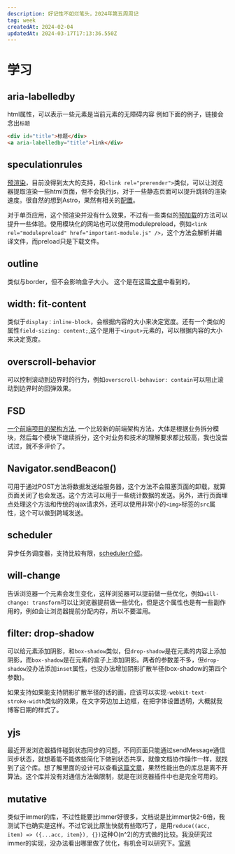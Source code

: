 ```yaml
---
description: 好记性不如烂笔头，2024年第五周周记
tag: week
createdAt: 2024-02-04
updatedAt: 2024-03-17T17:13:36.550Z
---
```


# 学习

## aria-labelledby

html属性，可以表示一些元素是当前元素的无障碍内容
例如下面的例子，链接会念出`标题`

```html
<div id="title">标题</div>
<a aria-labelledby="title">link</div>
```

## speculationrules

[预渲染](https://developer.mozilla.org/en-US/docs/Web/API/Speculation_Rules_API "mozilla page about speculation rules api")，目前没得到太大的支持，和`<link rel="prerender">`类似，可以让浏览器提取渲染一些html页面，但不会执行js，对于一些静态页面可以提升跳转的渲染速度。很自然的想到Astro，果然有相关的[配置](https://docs.astro.build/en/reference/configuration-reference/#experimentalclientprerender "astro config doc")。

对于单页应用，这个预渲染并没有什么效果，不过有一些类似的[预加载](https://developer.mozilla.org/en-US/docs/Web/HTML/Link_types/preload "preload")的方法可以提升一些体验。使用模块化的网站也可以使用modulepreload，例如`<link rel="modulepreload" href="important-module.js" />`，这个方法会解析并编译文件，而preload只是下载文件。

## outline

类似与border，但不会影响盒子大小。
这个是在这篇[文章](https://moderncss.dev/12-modern-css-one-line-upgrades/ "a css post")中看到的，

## width: fit-content

类似于`display：inline-block`，会根据内容的大小来决定宽度。还有一个类似的属性`field-sizing: content;`,这个是用于`<input>`元素的，可以根据内容的大小来决定宽度。

## overscroll-behavior

可以控制滚动到边界时的行为，例如`overscroll-behavior: contain`可以阻止滚动到边界时的回弹效果。

## FSD

[一个前端项目的架构方法](https://feature-sliced.design/ "feature-sliced home page"), 一个比较新的前端架构方法，大体是根据业务拆分模块，然后每个模块下继续拆分，这个对业务和技术的理解要求都比较高，我也没尝试过，就不多评价了。

## Navigator.sendBeacon()

可用于通过POST方法将数据发送给服务器，这个方法不会阻塞页面的卸载，就算页面关闭了也会发送。这个方法可以用于一些统计数据的发送。另外，进行页面埋点处理这个方法和传统的ajax请求外，还可以使用非常小的`<img>`标签的`src`属性，这个可以做到跨域发送。

## scheduler

异步任务调度器，支持比较有限，[scheduler介绍](https://developer.mozilla.org/en-US/docs/Web/API/scheduler_property "mozilla page about scheduler")。

## will-change

告诉浏览器一个元素会发生变化，这样浏览器可以提前做一些优化，例如`will-change: transform`可以让浏览器提前做一些优化，但是这个属性也是有一些副作用的，例如会让浏览器提前分配内存，所以不要滥用。

## filter: drop-shadow

可以给元素添加阴影，和`box-shadow`类似，但`drop-shadow`是在元素的内容上添加阴影，而`box-shadow`是在元素的盒子上添加阴影。两者的参数差不多，但`drop-shadow`没办法添加`inset`属性，也没办法增加阴影扩散半径(box-shadow的第四个参数)。

如果支持如果能支持阴影扩散半径的话的画，应该可以实现`-webkit-text-stroke-width`类似的效果，在文字旁边加上边框，在把字体设置透明，大概就我博客日期的样式了。

## yjs

最近开发浏览器插件碰到状态同步的问题，不同页面只能通过sendMessage通信同步状态，就想着能不能做些简化下做到状态共享，就像文档协作操作一样，就找到了这个库。想了解里面的设计可以查看[这篇文章](https://zhuanlan.zhihu.com/p/452980520 "yjs introduce")，果然性能出色的库总是离不开算法。这个库并没有对通信方法做限制，就是在浏览器插件中也是完全可用的。

## mutative

类似于immer的库，不过性能要比immer好很多，文档说是比immer快2-6倍，我测试下也确实是这样。不过它说比原生快就有些取巧了，是用`reduce((acc, item) => ({...acc, item}), {})`这种O(n^2)的方式做的比较。我没研究过immer的实现，没办法看出哪里做了优化，有机会可以研究下。[官网](https://github.com/unadlib/mutative "mutative home page")
